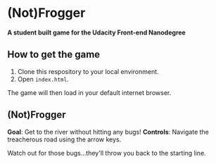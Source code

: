 # (Not)Frogger
**A student built game for the Udacity Front-end Nanodegree**

## How to get the game
1. Clone this respository to your local environment.
2. Open `index.html`.

The game will then load in your default internet browser.


## (Not)Frogger
**Goal**: Get to the river without hitting any bugs!
**Controls**: Navigate the treacherous road using the arrow keys.

Watch out for those bugs...they'll throw you back to the starting line.
